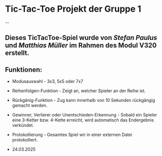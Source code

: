 # Tic-Tac-Toe Projekt der Gruppe 1
--
## Dieses TicTacToe-Spiel wurde von *Stefan Paulus* und *Matthias Müller* im Rahmen des Modul V320 erstellt.

## Funktionen:
- Modusauswahl - 3x3, 5x5 oder 7x7
- Reihenfolgen-Funktion - Zeigt an, welcher Spieler an der Reihe ist.
- Rückgänig-Funktion - Zug kann innerhalb von 10 Sekunden rückgängig gemacht werden.
- Gewinner, Verlierer oder Unentschieden-Erkennung - Sobald ein Spieler eine 3-Ketter bzw. 4-Kette erreicht, wird automatisch das Endergebnis verkündet.
- Protokollierung - Gesamtes Spiel wir in einer externen Datei protokolliert.

- 24.03.2025
